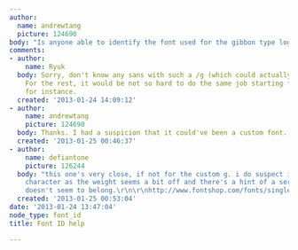 ```yaml
---
author:
  name: andrewtang
  picture: 124690
body: "Is anyone able to identify the font used for the gibbon type logo?\r\n\r\nhttp://www.gibbon.co/"
comments:
- author:
    name: Ryuk
  body: Sorry, don't know any sans with such a /g (which could actually be custom).
    For the rest, it would be not so hard to do the same job starting from [[http://www.vllg.com/klim/karbon|Karbon]]
    for instance.
  created: '2013-01-24 14:09:12'
- author:
    name: andrewtang
    picture: 124690
  body: Thanks. I had a suspicion that it could've been a custom font.
  created: '2013-01-25 00:46:37'
- author:
    name: defiantone
    picture: 126244
  body: "this one's very close, if not for the custom g. i do suspect it's a drawn/modified
    character as the weight seems a bit off and there's a hint of a serif on it that
    doesn't seem to belong.\r\n\r\nhttp://www.fontshop.com/fonts/singles/fontfont/ff_dax_ot_wide_bold/"
  created: '2013-01-25 00:53:04'
date: '2013-01-24 13:47:04'
node_type: font_id
title: Font ID help

---
```

